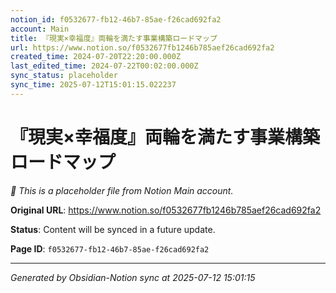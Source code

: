 ```yaml
---
notion_id: f0532677-fb12-46b7-85ae-f26cad692fa2
account: Main
title: 『現実×幸福度』両輪を満たす事業構築ロードマップ
url: https://www.notion.so/f0532677fb1246b785aef26cad692fa2
created_time: 2024-07-20T22:20:00.000Z
last_edited_time: 2024-07-22T00:02:00.000Z
sync_status: placeholder
sync_time: 2025-07-12T15:01:15.022237
---
```


# 『現実×幸福度』両輪を満たす事業構築ロードマップ

*🔄 This is a placeholder file from Notion Main account.*

**Original URL**: https://www.notion.so/f0532677fb1246b785aef26cad692fa2

**Status**: Content will be synced in a future update.

**Page ID**: `f0532677-fb12-46b7-85ae-f26cad692fa2`

---

*Generated by Obsidian-Notion sync at 2025-07-12 15:01:15*
